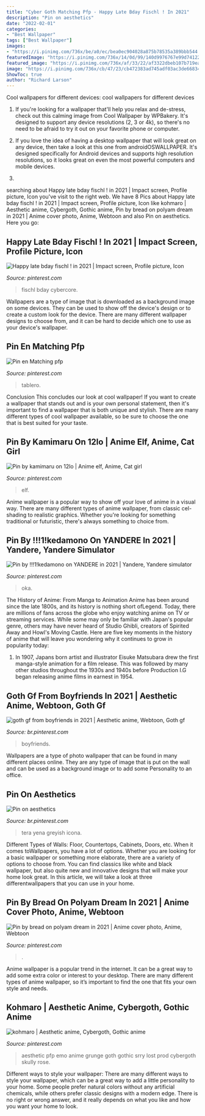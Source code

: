 ```yaml
---
title: "Cyber Goth Matching Pfp - Happy Late Bday Fischl ! In 2021"
description: "Pin on aesthetics"
date: "2022-02-01"
categories:
- "Best Wallpaper"
tags: ["Best Wallpaper"]
images:
- "https://i.pinimg.com/736x/be/a0/ec/bea0ec904028a875b78535a389bbb544.jpg"
featuredImage: "https://i.pinimg.com/736x/14/0d/99/140d9976767e99d7412254f6cf7b0067.jpg"
featured_image: "https://i.pinimg.com/736x/af/33/22/af3322dbeb107b719eafb7d400bf079d.jpg"
image: "https://i.pinimg.com/736x/cb/47/23/cb472383ad745adf03ac3de66834f9ed.jpg"
ShowToc: true
author: "Richard Larson"
---
```



Cool wallpapers for different devices:
cool wallpapers for different devices 

1. If you're looking for a wallpaper that'll help you relax and de-stress, check out this calming image from Cool Wallpaper by WPBakery. It's designed to support any device resolutions (2, 3 or 4k), so there's no need to be afraid to try it out on your favorite phone or computer.

2. If you love the idea of having a desktop wallpaper that will look great on any device, then take a look at this one from androidOSWALLPAPER. It's designed specifically for Android devices and supports high resolution resolutions, so it looks great on even the most powerful computers and mobile devices.

3.

	

		
searching about Happy late bday fischl ! in 2021 | Impact screen, Profile picture, Icon you've visit to the right web. We have 8 Pics about Happy late bday fischl ! in 2021 | Impact screen, Profile picture, Icon like kohmaro | Aesthetic anime, Cybergoth, Gothic anime, Pin by bread on polyam dream in 2021 | Anime cover photo, Anime, Webtoon and also Pin on aesthetics. Here you go:
		
    
## Happy Late Bday Fischl ! In 2021 | Impact Screen, Profile Picture, Icon

<img loading=lazy src="https://i.pinimg.com/736x/be/a0/ec/bea0ec904028a875b78535a389bbb544.jpg" onerror="this.onerror=null;this.src='https://tse1.mm.bing.net/th?id=OIP.RLDRzVlVR_9P9gdebeCCVQHaHa&amp;pid=15.1';" alt="Happy late bday fischl ! in 2021 | Impact screen, Profile picture, Icon">

_Source: pinterest.com_

>fischl bday cybercore. 

	

Wallpapers are a type of image that is downloaded as a background image on some devices. They can be used to show off the device's design or to create a custom look for the device. There are many different wallpaper designs to choose from, and it can be hard to decide which one to use as your device's wallpaper.

    
## Pin En Matching Pfp

<img loading=lazy src="https://i.pinimg.com/736x/cb/47/23/cb472383ad745adf03ac3de66834f9ed.jpg" onerror="this.onerror=null;this.src='https://tse1.mm.bing.net/th?id=OIP.qcpG9UC3jZW8MDJq9MLT_gHaHa&amp;pid=15.1';" alt="Pin en Matching pfp">

_Source: pinterest.com_

>tablero. 

	

Conclusion
This concludes our look at cool wallpaper! If you want to create a wallpaper that stands out and is your own personal statement, then it's important to find a wallpaper that is both unique and stylish. There are many different types of cool wallpaper available, so be sure to choose the one that is best suited for your taste.

    
## Pin By Kamimaru On 12lo | Anime Elf, Anime, Cat Girl

<img loading=lazy src="https://i.pinimg.com/736x/9b/67/3f/9b673f7fde4df49097a9e35ccd84e59b.jpg" onerror="this.onerror=null;this.src='https://tse3.mm.bing.net/th?id=OIP.D0pJsTT4HOai8XzyCjzRFwHaJ3&amp;pid=15.1';" alt="Pin by kamimaru on 12lo | Anime elf, Anime, Cat girl">

_Source: pinterest.com_

>elf. 

	

Anime wallpaper is a popular way to show off your love of anime in a visual way. There are many different types of anime wallpaper, from classic cel-shading to realistic graphics. Whether you're looking for something traditional or futuristic, there's always something to choice from.

    
## Pin By !!!1!kedamono On YANDERE In 2021 | Yandere, Yandere Simulator

<img loading=lazy src="https://i.pinimg.com/736x/37/ea/e6/37eae68d1c6a742e5f10ddc0de9b10c2.jpg" onerror="this.onerror=null;this.src='https://tse3.mm.bing.net/th?id=OIP.0Og9p9eGQGPCWkBNhBmjqwHaHt&amp;pid=15.1';" alt="Pin by !!!1!kedamono on YANDERE in 2021 | Yandere, Yandere simulator">

_Source: pinterest.com_

>oka. 

	

The History of Anime: From Manga to Animation
Anime has been around since the late 1800s, and its history is nothing short ofLegend. Today, there are millions of fans across the globe who enjoy watching anime on TV or streaming services. While some may only be familiar with Japan's popular genre, others may have never heard of Studio Ghibli, creators of Spirited Away and Howl's Moving Castle. Here are five key moments in the history of anime that will leave you wondering why it continues to grow in popularity today:
1) In 1907, Japans born artist and illustrator Eisuke Matsubara drew the first manga-style animation for a film release. This was followed by many other studios throughout the 1930s and 1940s before Production I.G began releasing anime films in earnest in 1954.

    
## Goth Gf From Boyfriends In 2021 | Aesthetic Anime, Webtoon, Goth Gf

<img loading=lazy src="https://i.pinimg.com/736x/af/33/22/af3322dbeb107b719eafb7d400bf079d.jpg" onerror="this.onerror=null;this.src='https://tse4.mm.bing.net/th?id=OIP.C4Csq_dd60NZbgcni7eGGQHaHa&amp;pid=15.1';" alt="goth gf from boyfriends in 2021 | Aesthetic anime, Webtoon, Goth gf">

_Source: br.pinterest.com_

>boyfriends. 

	



Wallpapers are a type of photo wallpaper that can be found in many different places online. They are any type of image that is put on the wall and can be used as a background image or to add some Personality to an office.

    
## Pin On Aesthetics

<img loading=lazy src="https://i.pinimg.com/736x/18/eb/46/18eb4653e5a922e6061f50f37818fb80.jpg" onerror="this.onerror=null;this.src='https://tse4.mm.bing.net/th?id=OIP.5JljxrifomASqxqmiVqdnQHaHf&amp;pid=15.1';" alt="Pin on aesthetics">

_Source: br.pinterest.com_

>tera yena greyish icona. 

	

Different Types of Walls: Floor, Countertops, Cabinets, Doors, etc.
When it comes toWallpapers, you have a lot of options. Whether you are looking for a basic wallpaper or something more elaborate, there are a variety of options to choose from. You can find classics like white and black wallpaper, but also quite new and innovative designs that will make your home look great. In this article, we will take a look at three differentwallpapers that you can use in your home.

    
## Pin By Bread On Polyam Dream In 2021 | Anime Cover Photo, Anime, Webtoon

<img loading=lazy src="https://i.pinimg.com/736x/ab/c6/6a/abc66a72d0bf7e79956579b789713eae.jpg" onerror="this.onerror=null;this.src='https://tse3.mm.bing.net/th?id=OIP.m47xkkr07ZqGH-EOvb3HAQAAAA&amp;pid=15.1';" alt="Pin by bread on polyam dream in 2021 | Anime cover photo, Anime, Webtoon">

_Source: pinterest.com_

>. 

	

Anime wallpaper is a popular trend in the internet. It can be a great way to add some extra color or interest to your desktop. There are many different types of anime wallpaper, so it’s important to find the one that fits your own style and needs.

    
## Kohmaro | Aesthetic Anime, Cybergoth, Gothic Anime

<img loading=lazy src="https://i.pinimg.com/736x/14/0d/99/140d9976767e99d7412254f6cf7b0067.jpg" onerror="this.onerror=null;this.src='https://tse2.mm.bing.net/th?id=OIP.4G6nNx3U5DIty0HdbDCaiwHaHa&amp;pid=15.1';" alt="kohmaro | Aesthetic anime, Cybergoth, Gothic anime">

_Source: pinterest.com_

>aesthetic pfp emo anime grunge goth gothic srry lost prod cybergoth skully rose. 

	

Different ways to style your wallpaper:
There are many different ways to style your wallpaper, which can be a great way to add a little personality to your home. Some people prefer natural colors without any artificial chemicals, while others prefer classic designs with a modern edge. There is no right or wrong answer, and it really depends on what you like and how you want your home to look.

